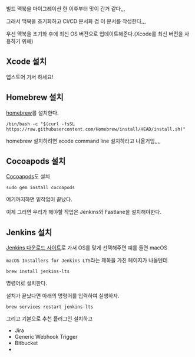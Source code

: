 빌드 맥북을 마이그레이션 한 이후부터 맛이 간거 같다,,,

그래서 맥북을 초기화하고 CI/CD 문서화 겸 이 문서를 작성한다,,,

우선 맥북을 초기화 후에 최신 OS 버전으로 업데이트해준다.(Xcode를 최신 버전을 사용하기 위해)
## Xcode 설치
앱스토어 가서 하세요!
## Homebrew 설치
[homebrew](https://brew.sh)를 설치한다.
```shell
/bin/bash -c "$(curl -fsSL https://raw.githubusercontent.com/Homebrew/install/HEAD/install.sh)"
```
homebrew 설치하려면 xcode command line 설치하라고 나올거임,,,,

## Cocoapods 설치
[Cocoapods](https://cocoapods.org)도 설치
```shell
sudo gem install cocoapods
```
여기까지하면 밑작업이 끝났다.

이제 그러면 우리가 해야할 작업은 Jenkins와 Fastlane을 설치해야한다.
## Jenkins 설치
[Jenkins 다운로드 사이트](https://www.jenkins.io/download/)로 가서 OS를 맞게 선택해주면 예를 들면 macOS 

`macOS Installers for Jenkins LTS`라는 제목을 가진 페이지가 나올텐데
```shell
brew install jenkins-lts
```
명령어로 설치한다.

설치가 끝났다면 아래의 명령어를 입력하여 실행하자.
```shell
brew services restart jenkins-lts
```

그리고 기본으로 추천 플러그인 설치하고
- Jira
- Generic Webhook Trigger
- Bitbucket
- 